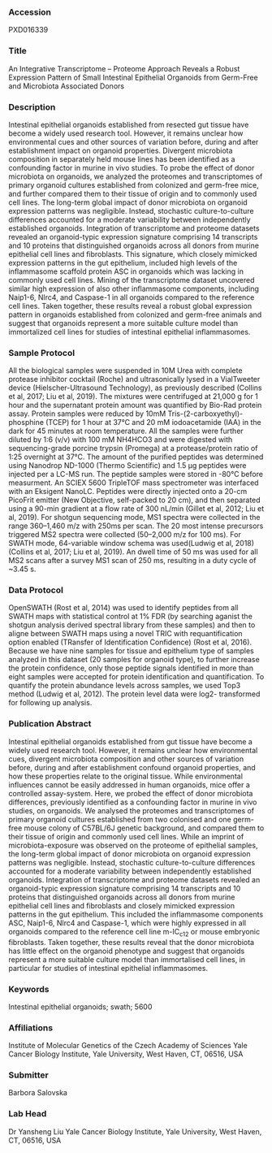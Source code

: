 ### Accession
PXD016339

### Title
An Integrative Transcriptome – Proteome Approach Reveals a Robust Expression Pattern of Small Intestinal Epithelial Organoids from Germ-Free and Microbiota Associated Donors

### Description
Intestinal epithelial organoids established from resected gut tissue have become a widely used research tool. However, it remains unclear how environmental cues and other sources of variation before, during and after establishment impact on organoid properties. Divergent microbiota composition in separately held mouse lines has been identified as a confounding factor in murine in vivo studies. To probe the effect of donor microbiota on organoids, we analyzed the proteomes and transcriptomes of primary organoid cultures established from colonized and germ-free mice, and further compared them to their tissue of origin and to commonly used cell lines. The long-term global impact of donor microbiota on organoid expression patterns was negligible. Instead, stochastic culture-to-culture differences accounted for a moderate variability between independently established organoids. Integration of transcriptome and proteome datasets revealed an organoid-typic expression signature comprising 14 transcripts and 10 proteins that distinguished organoids across all donors from murine epithelial cell lines and fibroblasts. This signature, which closely mimicked expression patterns in the gut epithelium, included high levels of the inflammasome scaffold protein ASC in organoids which was lacking in commonly used cell lines. Mining of the transcriptome dataset uncovered similar high expression of also other inflammasome components, including Naip1-6, Nlrc4, and Caspase-1 in all organoids compared to the reference cell lines. Taken together, these results reveal a robust global expression pattern in organoids established from colonized and germ-free animals and suggest that organoids represent a more suitable culture model than immortalized cell lines for studies of intestinal epithelial inflammasomes.

### Sample Protocol
All the biological samples were suspended in 10M Urea with complete protease inhibitor cocktail (Roche) and ultrasonically lysed in a VialTweeter device (Hielscher-Ultrasound Technology), as previously described (Collins et al, 2017; Liu et al, 2019). The mixtures were centrifuged at 21,000 g for 1 hour and the supernatant protein amount was quantified by Bio-Rad protein assay. Protein samples were reduced by 10mM Tris-(2-carboxyethyl)-phosphine (TCEP) for 1 hour at 37°C and 20 mM iodoacetamide (IAA) in the dark for 45 minutes at room temperature. All the samples were further diluted by 1:6 (v/v) with 100 mM NH4HCO3 and were digested with sequencing-grade porcine trypsin (Promega) at a protease/protein ratio of 1:25 overnight at 37°C. The amount of the purified peptides was determined using Nanodrop ND-1000 (Thermo Scientific) and 1.5 μg peptides were injected per a LC-MS run. The peptide samples were stored in -80°C before measurment. An SCIEX 5600 TripleTOF mass spectrometer was interfaced with an Eksigent NanoLC. Peptides were directly injected onto a 20-cm PicoFrit emitter (New Objective, self-packed to 20 cm), and then separated using a 90-min gradient at a flow rate of 300 nL/min  (Gillet et al, 2012; Liu et al, 2019). For shotgun sequencing mode, MS1 spectra were collected in the range 360–1,460 m/z with 250ms per scan. The 20 most intense precursors triggered MS2 spectra were collected (50–2,000 m/z for 100 ms). For SWATH mode, 64-variable window schema was used(Ludwig et al, 2018) (Collins et al, 2017; Liu et al, 2019). An dwell time of 50 ms was used for all MS2 scans after a survey MS1 scan of 250 ms, resulting in a duty cycle of ~3.45 s.

### Data Protocol
OpenSWATH (Rost et al, 2014) was used to identify peptides from all SWATH maps with statistical control at 1% FDR (by searching aganist the shotgun analysis derived spectral library from these samples) and then to aligne between SWATH maps using a novel TRIC with requantification option enabled (TRansfer of Identification Confidence) (Rost et al, 2016). Because we have nine samples for tissue and epithelium type of samples analyzed in this dataset (20 samples for organoid type), to further increase the protein confidence, only those peptide signals identified in more than eight samples were accepted for protein identification and quantification.  To quantify the protein abundance levels across samples, we used Top3 method (Ludwig et al, 2012). The protein level data were log2- transformed for following up analysis.

### Publication Abstract
Intestinal epithelial organoids established from gut tissue have become a widely used research tool. However, it remains unclear how environmental cues, divergent microbiota composition and other sources of variation before, during and after establishment confound organoid properties, and how these properties relate to the original tissue. While environmental influences cannot be easily addressed in human organoids, mice offer a controlled assay-system. Here, we probed the effect of donor microbiota differences, previously identified as a confounding factor in murine in vivo studies, on organoids. We analysed the proteomes and transcriptomes of primary organoid cultures established from two colonised and one germ-free mouse colony of C57BL/6J genetic background, and compared them to their tissue of origin and commonly used cell lines. While an imprint of microbiota-exposure was observed on the proteome of epithelial samples, the long-term global impact of donor microbiota on organoid expression patterns was negligible. Instead, stochastic culture-to-culture differences accounted for a moderate variability between independently established organoids. Integration of transcriptome and proteome datasets revealed an organoid-typic expression signature comprising 14 transcripts and 10 proteins that distinguished organoids across all donors from murine epithelial cell lines and fibroblasts and closely mimicked expression patterns in the gut epithelium. This included the inflammasome components ASC, Naip1-6, Nlrc4 and Caspase-1, which were highly expressed in all organoids compared to the reference cell line m-IC<sub>c12</sub> or mouse embryonic fibroblasts. Taken together, these results reveal that the donor microbiota has little effect on the organoid phenotype and suggest that organoids represent a more suitable culture model than immortalised cell lines, in particular for studies of intestinal epithelial inflammasomes.

### Keywords
Intestinal epithelial organoids; swath; 5600

### Affiliations
Institute of Molecular Genetics of the Czech Academy of Sciences
Yale Cancer Biology Institute, Yale University, West Haven, CT, 06516, USA

### Submitter
Barbora Salovska

### Lab Head
Dr Yansheng Liu
Yale Cancer Biology Institute, Yale University, West Haven, CT, 06516, USA


